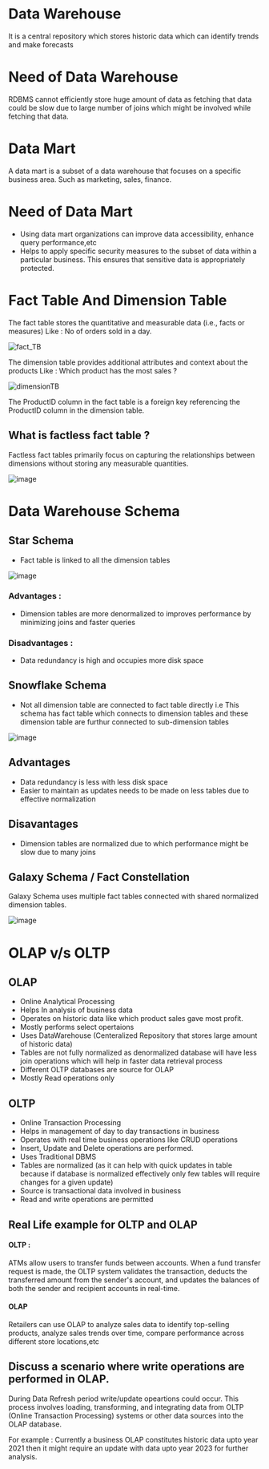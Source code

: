 # Data Warehouse

It is a central repository which stores historic data which can identify trends and make forecasts

# Need of Data Warehouse
RDBMS cannot efficiently store huge amount of data as fetching that data could be slow due to large number of joins which might be involved while fetching that data.

# Data Mart
A data mart is a subset of a data warehouse that focuses on a specific business area. Such as marketing, sales, finance.

# Need of Data Mart
- Using data mart organizations can improve data accessibility, enhance query performance,etc
- Helps to apply specific security measures to the subset of data within a particular business. This ensures that sensitive data is appropriately protected.


# Fact Table And Dimension Table
 The fact table stores the quantitative and measurable data (i.e., facts or measures) 
 Like : No of orders sold in a day.

![fact_TB](https://github.com/pragyagupta333/SQL_Concepts/assets/125549428/c00c402f-1f96-4ddc-9d37-1b2039c930ad)

 The dimension table provides additional attributes and context about the products
 Like : Which product has the most sales ?
 
![dimensionTB](https://github.com/pragyagupta333/SQL_Concepts/assets/125549428/a5606bfe-bd15-4659-98c4-a3edbf19a77f)


The ProductID column in the fact table is a foreign key referencing the ProductID column in the dimension table.

## What is factless fact table ?
Factless fact tables primarily focus on capturing the relationships between dimensions without storing any measurable quantities. 

![image](https://github.com/pragyagupta333/SQL_Concepts/assets/125549428/a98c3154-98af-42ab-9f4e-5bf44f1d24c7)

# Data Warehouse Schema

## Star Schema
- Fact table is linked to all the dimension tables

![image](https://github.com/pragyagupta333/SQL_Concepts/assets/125549428/8b62b16c-3c44-401d-982e-630b2bcc6be1)

### Advantages : 
- Dimension tables are more denormalized to improves performance by minimizing joins and faster queries
### Disadvantages : 
- Data redundancy is high and occupies more disk space

## Snowflake Schema
- Not all dimension table are connected to fact table directly i.e This schema has fact table which connects to dimension tables and these dimension table are furthur connected to sub-dimension tables

![image](https://github.com/pragyagupta333/SQL_Concepts/assets/125549428/7f9513aa-35cd-4782-ade9-6ed4215efaee)

## Advantages
- Data redundancy is less with less disk space 
- Easier to maintain as updates needs to be made on less tables due to effective normalization
## Disavantages
- Dimension tables are normalized due to which performance might be slow due to many joins

## Galaxy Schema / Fact Constellation
Galaxy Schema uses multiple fact tables connected with shared normalized dimension tables.

![image](https://github.com/pragyagupta333/SQL_Concepts/assets/125549428/1a69b412-d3ee-49d1-b129-975fef12c250)

# OLAP v/s OLTP

## OLAP 
- Online Analytical Processing 
- Helps In analysis of business data
- Operates on historic data like which product sales gave most profit.
- Mostly performs select opertaions
- Uses DataWarehouse (Centeralized Repository that stores large amount of historic data)
- Tables are not fully normalized as denormalized database will have less join operations which will help in faster data retrieval process
- Different OLTP databases are source for OLAP
- Mostly Read operations only

## OLTP
- Online Transaction Processing 
- Helps in management of day to day transactions in business
- Operates with real time business operations like CRUD operations
- Insert, Update and Delete operations are performed.
- Uses Traditional DBMS
- Tables are normalized (as it can help with quick updates in table because if database is normalized effectively only few tables will require changes for a given update)
- Source is transactional data involved in business
- Read and write operations are permitted

## Real Life example for OLTP and OLAP
#### OLTP :
ATMs allow users to transfer funds between accounts. When a fund transfer request is made, the OLTP system validates the transaction, deducts the transferred amount from the sender's account, and updates the balances of both the sender and recipient accounts in real-time.

#### OLAP
Retailers can use OLAP to analyze sales data to identify top-selling products, analyze sales trends over time, compare performance across different store locations,etc

## Discuss a scenario where write operations are performed in OLAP.
During Data Refresh period write/update opeartions could occur.
This process involves loading, transforming, and integrating data from OLTP (Online Transaction Processing) systems or other data sources into the OLAP database. 

For example : Currently a business OLAP constitutes historic data upto year 2021 then it might require an update with data upto year 2023 for further analysis.
